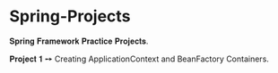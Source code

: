 # Spring-Projects
𝐒𝐩𝐫𝐢𝐧𝐠 𝐅𝐫𝐚𝐦𝐞𝐰𝐨𝐫𝐤 𝐏𝐫𝐚𝐜𝐭𝐢𝐜𝐞 𝐏𝐫𝐨𝐣𝐞𝐜𝐭𝐬.

𝐏𝐫𝐨𝐣𝐞𝐜𝐭 𝟏 ➙ Creating ApplicationContext and BeanFactory Containers.

